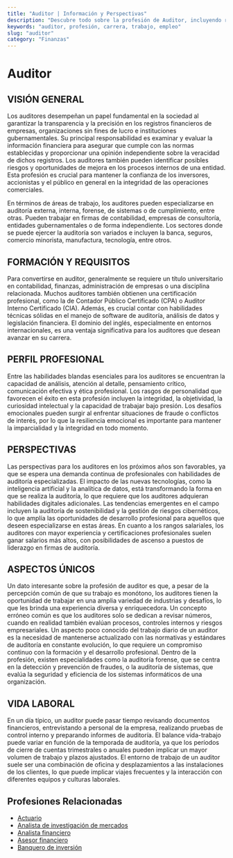 ```yaml
---
title: "Auditor | Información y Perspectivas"
description: "Descubre todo sobre la profesión de Auditor, incluyendo responsabilidades, requisitos y oportunidades."
keywords: "auditor, profesión, carrera, trabajo, empleo"
slug: "auditor"
category: "Finanzas"
---
```


# Auditor

## VISIÓN GENERAL

Los auditores desempeñan un papel fundamental en la sociedad al garantizar la transparencia y la precisión en los registros financieros de empresas, organizaciones sin fines de lucro e instituciones gubernamentales. Su principal responsabilidad es examinar y evaluar la información financiera para asegurar que cumple con las normas establecidas y proporcionar una opinión independiente sobre la veracidad de dichos registros. Los auditores también pueden identificar posibles riesgos y oportunidades de mejora en los procesos internos de una entidad. Esta profesión es crucial para mantener la confianza de los inversores, accionistas y el público en general en la integridad de las operaciones comerciales.

En términos de áreas de trabajo, los auditores pueden especializarse en auditoría externa, interna, forense, de sistemas o de cumplimiento, entre otras. Pueden trabajar en firmas de contabilidad, empresas de consultoría, entidades gubernamentales o de forma independiente. Los sectores donde se puede ejercer la auditoría son variados e incluyen la banca, seguros, comercio minorista, manufactura, tecnología, entre otros.

## FORMACIÓN Y REQUISITOS

Para convertirse en auditor, generalmente se requiere un título universitario en contabilidad, finanzas, administración de empresas o una disciplina relacionada. Muchos auditores también obtienen una certificación profesional, como la de Contador Público Certificado (CPA) o Auditor Interno Certificado (CIA). Además, es crucial contar con habilidades técnicas sólidas en el manejo de software de auditoría, análisis de datos y legislación financiera. El dominio del inglés, especialmente en entornos internacionales, es una ventaja significativa para los auditores que desean avanzar en su carrera.

## PERFIL PROFESIONAL

Entre las habilidades blandas esenciales para los auditores se encuentran la capacidad de análisis, atención al detalle, pensamiento crítico, comunicación efectiva y ética profesional. Los rasgos de personalidad que favorecen el éxito en esta profesión incluyen la integridad, la objetividad, la curiosidad intelectual y la capacidad de trabajar bajo presión. Los desafíos emocionales pueden surgir al enfrentar situaciones de fraude o conflictos de interés, por lo que la resiliencia emocional es importante para mantener la imparcialidad y la integridad en todo momento.

## PERSPECTIVAS

Las perspectivas para los auditores en los próximos años son favorables, ya que se espera una demanda continua de profesionales con habilidades de auditoría especializadas. El impacto de las nuevas tecnologías, como la inteligencia artificial y la analítica de datos, está transformando la forma en que se realiza la auditoría, lo que requiere que los auditores adquieran habilidades digitales adicionales. Las tendencias emergentes en el campo incluyen la auditoría de sostenibilidad y la gestión de riesgos cibernéticos, lo que amplía las oportunidades de desarrollo profesional para aquellos que deseen especializarse en estas áreas. En cuanto a los rangos salariales, los auditores con mayor experiencia y certificaciones profesionales suelen ganar salarios más altos, con posibilidades de ascenso a puestos de liderazgo en firmas de auditoría.

## ASPECTOS ÚNICOS

Un dato interesante sobre la profesión de auditor es que, a pesar de la percepción común de que su trabajo es monótono, los auditores tienen la oportunidad de trabajar en una amplia variedad de industrias y desafíos, lo que les brinda una experiencia diversa y enriquecedora. Un concepto erróneo común es que los auditores solo se dedican a revisar números, cuando en realidad también evalúan procesos, controles internos y riesgos empresariales. Un aspecto poco conocido del trabajo diario de un auditor es la necesidad de mantenerse actualizado con las normativas y estándares de auditoría en constante evolución, lo que requiere un compromiso continuo con la formación y el desarrollo profesional. Dentro de la profesión, existen especialidades como la auditoría forense, que se centra en la detección y prevención de fraudes, o la auditoría de sistemas, que evalúa la seguridad y eficiencia de los sistemas informáticos de una organización.

## VIDA LABORAL

En un día típico, un auditor puede pasar tiempo revisando documentos financieros, entrevistando a personal de la empresa, realizando pruebas de control interno y preparando informes de auditoría. El balance vida-trabajo puede variar en función de la temporada de auditoría, ya que los períodos de cierre de cuentas trimestrales o anuales pueden implicar un mayor volumen de trabajo y plazos ajustados. El entorno de trabajo de un auditor suele ser una combinación de oficina y desplazamientos a las instalaciones de los clientes, lo que puede implicar viajes frecuentes y la interacción con diferentes equipos y culturas laborales.
## Profesiones Relacionadas

- [Actuario](/profesiones/actuario/)
- [Analista de investigación de mercados](/profesiones/analista-de-investigacion-de-mercados/)
- [Analista financiero](/profesiones/analista-financiero/)
- [Asesor financiero](/profesiones/asesor-financiero/)
- [Banquero de inversión](/profesiones/banquero-de-inversion/)

